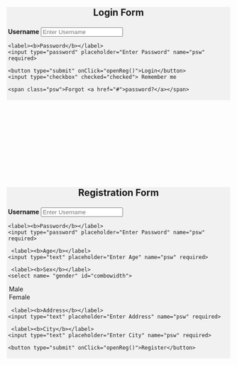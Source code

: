 <!DOCTYPE html>
<html>
<style>
form {
    border: 3px solid #f1f1f1;
}

input[type=text], input[type=password] {
    width: 100%;
    padding: 12px 20px;
    margin: 8px 0;
    display: inline-block;
    border: 1px solid #ccc;
    box-sizing: border-box;
}

button {
    background-color: #4CAF50;
    color: white;
    padding: 14px 20px;
    margin: 8px 0;
    border: none;
    cursor: pointer;
    width: 100%;
}

.cancelbtn {
    width: auto;
    padding: 10px 18px;
    background-color: #f44336;
}

.imgcontainer {
    text-align: center;
    margin: 24px 0 12px 0;
}

img.avatar {
    width: 40%;
    border-radius: 50%;
}

.container {
    padding: 16px;
}

span.psw {
    float: right;
    padding-top: 16px;
}

/* Change styles for span and cancel button on extra small screens */
@media screen and (max-width: 300px) {
    span.psw {
       display: block;
       float: none;
    }
    .cancelbtn {
       width: 100%;
    }
}
</style>
<script>
function openReg() {
    window.open("Registration.html");
}
</script>


<br><br><br>
<br><br><br>
<br><br><br>
<body>
  <div class="container" style="background-color:#f1f1f1">
<h2><center>Login Form</h2>

<form action="action_page.php">
  <div class="imgcontainer">
  </div>

  <div class="container">
    <label><b>Username</b></label>
    <input type="text" placeholder="Enter Username" name="uname" required>

    <label><b>Password</b></label>
    <input type="password" placeholder="Enter Password" name="psw" required>
        
    <button type="submit" onClick="openReg()">Login</button>
    <input type="checkbox" checked="checked"> Remember me
  </div>


    <span class="psw">Forgot <a href="#">password?</a></span>
  </div>

</form>
</body>
</html>




<!DOCTYPE html>
<html>
<style>
form {
    border: 3px solid #f1f1f1;
}

#combowidth {
width:100%;
padding: 12px 20px;
    margin: 8px 0;
    display: inline-block;
    border: 1px solid #ccc;
    box-sizing: border-box;
}

input[type=text], input[type=password] {
    width: 100%;
    padding: 12px 20px;
    margin: 8px 0;
    display: inline-block;
    border: 1px solid #ccc;
    box-sizing: border-box;
}

button {
    background-color: #4CAF50;
    color: white;
    padding: 14px 20px;
    margin: 8px 0;
    border: none;
    cursor: pointer;
    width: 100%;
}

.cancelbtn {
    width: auto;
    padding: 10px 18px;
    background-color: #f44336;
}

.imgcontainer {
    text-align: center;
    margin: 24px 0 12px 0;
}

img.avatar {
    width: 40%;
    border-radius: 50%;
}

.container {
    padding: 16px;
}

span.psw {
    float: right;
    padding-top: 16px;
}

/* Change styles for span and cancel button on extra small screens */
@media screen and (max-width: 300px) {
    span.psw {
       display: block;
       float: none;
    }
    .cancelbtn {
       width: 100%;
    }
}
</style>
<script>
function openReg() {
    window.open("Registration.html");
}
function openLog
</script>


<br><br><br>
<br><br><br>
<br><br><br>
<body>
  <div class="container" style="background-color:#f1f1f1">
<h2><center>Registration Form</h2>

<form action="action_page.php">
  <div class="imgcontainer">
  </div>

  <div class="container">
    <label><b>Username</b></label>
    <input type="text" placeholder="Enter Username" name="uname" required>

    <label><b>Password</b></label>
    <input type="password" placeholder="Enter Password" name="psw" required>
	
	 <label><b>Age</b></label>
    <input type="text" placeholder="Enter Age" name="psw" required>
	
	 <label><b>Sex</b></label>
	<select name= "gender" id="combowidth">
  <option value="male">Male</option>
  <option value="female">Female</option>
</select>
	
	 <label><b>Address</b></label>
    <input type="text" placeholder="Enter Address" name="psw" required>
	
	 <label><b>City</b></label>
    <input type="text" placeholder="Enter City" name="psw" required>
        
    <button type="submit" onClick="openReg()">Register</button>
	
	
  </div>


</form>
</body>
</html>

